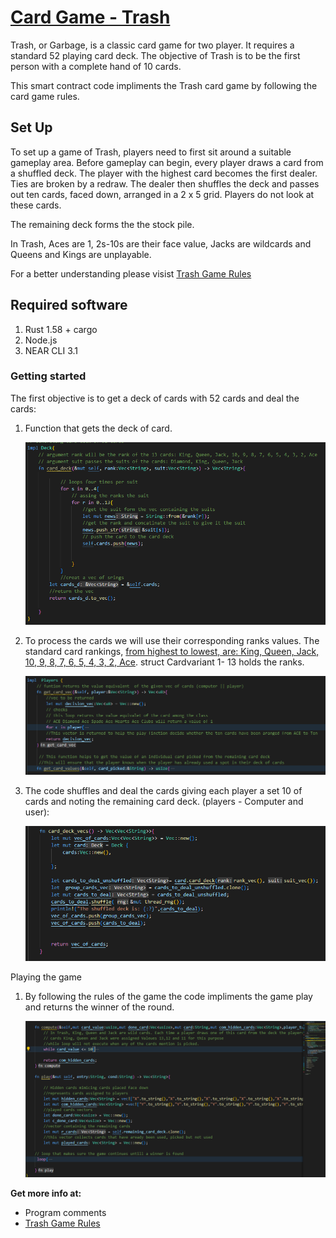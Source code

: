 # [Card  Game - Trash](https://playingcarddecks.com/blogs/how-to-play/trash-game-rules)


Trash, or Garbage, is a classic card game for two player. It requires a standard 52 playing card deck. The objective of Trash is to be the first person with a complete hand of 10 cards.

This smart contract code impliments the Trash card game by following the card game rules.


## Set Up
To set up a game of Trash, players need to first sit around a suitable gameplay area. Before gameplay can begin, every player draws a card from a shuffled deck. The player with the highest card becomes the first dealer. Ties are broken by a redraw. The dealer then shuffles the deck and passes out ten cards, faced down, arranged in a 2 x 5 grid. Players do not look at these cards.

The remaining deck forms the the stock pile.

In Trash, Aces are 1, 2s-10s are their face value, Jacks are wildcards and Queens and Kings are unplayable.

For a better understanding please visist [Trash Game Rules](https://playingcarddecks.com/blogs/how-to-play/trash-game-rules)


## Required software

1. Rust 1.58 + cargo
2. Node.js
3. NEAR CLI 3.1

### Getting started

The first objective  is to get a deck of cards with 52 cards and deal the cards:

1. Function that gets the deck of card.

    ![card deck](https://github.com/Kagwep/Card-Game-Trash/blob/master/deck.PNG)

2. To process the cards we will use their corresponding ranks values. The standard card rankings, [from highest to lowest, are: King, Queen, Jack, 10, 9, 8, 7, 6, 5, 4, 3, 2, Ace](https://www.pokerzone.com/dictionary/ranks). struct Cardvariant 1- 13 holds the ranks.

    ![card values](https://github.com/Kagwep/Card-Game-Trash/blob/master/valvec.PNG)

3. The code shuffles and deal the cards giving each player a set 10 of cards and noting the remaining card deck. (players - Computer and user):

    ![card deal](https://github.com/Kagwep/Card-Game-Trash/blob/master/vsdr.PNG)

Playing the game 

 1. By following the rules of the game the code impliments the game play and returns the winner of the round.
 

    ![card deal](https://github.com/Kagwep/Card-Game-Trash/blob/master/fedts.PNG)

**Get more info at:**

* Program comments
* [Trash Game Rules
](https://playingcarddecks.com/blogs/how-to-play/trash-game-rules)

